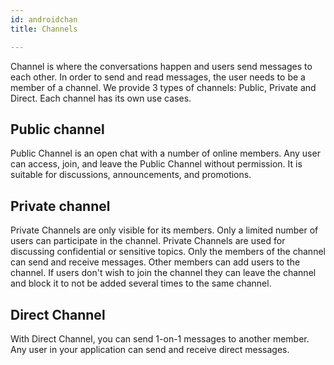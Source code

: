 ```yaml
---
id: androidchan
title: Channels

---
```


Channel is where the conversations happen and users send messages to each other. In order to send and read messages, the user needs to be a member of a channel. We provide 3 types of channels: Public, Private and Direct. Each channel has its own use cases.  
## Public channel ##
Public Channel is an open chat with a number of online members. Any user can access, join, and leave the Public Channel without permission. It is suitable for discussions, announcements, and promotions.  
 
## Private channel ##
Private Channels are only visible for its members. Only a limited number of users can participate in the channel. Private Channels are used for discussing confidential or sensitive topics. Only the members of the channel can send and receive messages. Other members can add users to the channel. If users don't wish to join the channel 
they can leave the channel and block it to not be added several times to the same channel.



## Direct Channel ##
With Direct Channel, you can send 1-on-1 messages to another member. Any user in your application can send and receive direct messages. 
 


